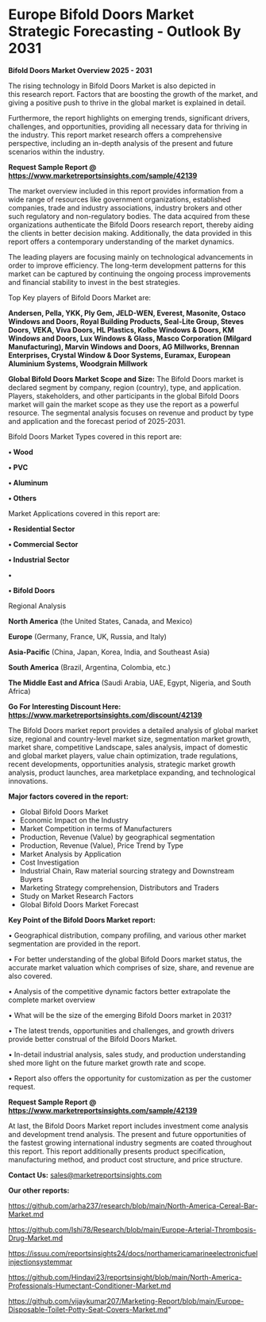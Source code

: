 # Europe Bifold Doors Market Strategic Forecasting - Outlook By 2031

<Strong> Bifold Doors Market Overview 2025 - 2031</strong>

The rising technology in Bifold Doors Market is also depicted in this research report. Factors that are boosting the growth of the market, and giving a positive push to thrive in the global market is explained in detail.

Furthermore, the report highlights on emerging trends, significant drivers, challenges, and opportunities, providing all necessary data for thriving in the industry. This report market research offers a comprehensive perspective, including an in-depth analysis of the present and future scenarios within the industry.

<strong>Request Sample Report @ <a href=https://www.marketreportsinsights.com/sample/42139>https://www.marketreportsinsights.com/sample/42139</a></strong>

The market overview included in this report provides information from a wide range of resources like government organizations, established companies, trade and industry associations, industry brokers and other such regulatory and non-regulatory bodies. The data acquired from these organizations authenticate the Bifold Doors research report, thereby aiding the clients in better decision making. Additionally, the data provided in this report offers a contemporary understanding of the market dynamics.

The leading players are focusing mainly on technological advancements in order to improve efficiency. The long-term development patterns for this market can be captured by continuing the ongoing process improvements and financial stability to invest in the best strategies.

Top Key players of Bifold Doors Market are:

<strong>Andersen, Pella, YKK, Ply Gem, JELD-WEN, Everest, Masonite, Ostaco Windows and Doors, Royal Building Products, Seal-Lite Group, Steves Doors, VEKA, Viva Doors, HL Plastics, Kolbe Windows & Doors, KM Windows and Doors, Lux Windows & Glass, Masco Corporation (Milgard Manufacturing), Marvin Windows and Doors, AG Millworks, Brennan Enterprises, Crystal Window & Door Systems, Euramax, European Aluminium Systems, Woodgrain Millwork</strong>

<strong><b>Global Bifold Doors Market Scope and Size:</b></strong>
The Bifold Doors market is declared segment by company, region (country), type, and application. Players, stakeholders, and other participants in the global Bifold Doors market will gain the market scope as they use the report as a powerful resource. The segmental analysis focuses on revenue and product by type and application and the forecast period of 2025-2031.

Bifold Doors Market Types covered in this report are:

<strong>•  Wood

•  PVC

•  Aluminum

•  Others</strong>

Market Applications covered in this report are:

<strong>•  Residential Sector

•  Commercial Sector

•  Industrial Sector

•  

•  Bifold Doors</strong> 

Regional Analysis

<strong>North America</strong> (the United States, Canada, and Mexico)

<strong>Europe</strong> (Germany, France, UK, Russia, and Italy)

<strong>Asia-Pacific</strong> (China, Japan, Korea, India, and Southeast Asia)

<strong>South America</strong> (Brazil, Argentina, Colombia, etc.)

<strong>The Middle East and Africa</strong> (Saudi Arabia, UAE, Egypt, Nigeria, and South Africa)

<strong>Go For Interesting Discount Here: <a href=https://www.marketreportsinsights.com/discount/42139>https://www.marketreportsinsights.com/discount/42139</a></strong>

The Bifold Doors market report provides a detailed analysis of global market size, regional and country-level market size, segmentation market growth, market share, competitive Landscape, sales analysis, impact of domestic and global market players, value chain optimization, trade regulations, recent developments, opportunities analysis, strategic market growth analysis, product launches, area marketplace expanding, and technological innovations.

<strong><b>Major factors covered in the report:</b></strong>
<ul>
  <li>Global Bifold Doors Market </li>
  <li>Economic Impact on the Industry</li>
  <li>Market Competition in terms of Manufacturers</li>
  <li>Production, Revenue (Value) by geographical segmentation</li>
  <li>Production, Revenue (Value), Price Trend by Type</li>
  <li>Market Analysis by Application</li>
  <li>Cost Investigation</li>
  <li>Industrial Chain, Raw material sourcing strategy and Downstream Buyers</li>
  <li>Marketing Strategy comprehension, Distributors and Traders</li>
  <li>Study on Market Research Factors</li>
  <li>Global Bifold Doors Market Forecast</li>
</ul>

<strong><b>Key Point of the Bifold Doors Market report:</b></strong>

• Geographical distribution, company profiling, and various other market segmentation are provided in the report.

• For better understanding of the global Bifold Doors market status, the accurate market valuation which comprises of size, share, and revenue are also covered.

• Analysis of the competitive dynamic factors better extrapolate the complete market overview

• What will be the size of the emerging Bifold Doors market in 2031?

• The latest trends, opportunities and challenges, and growth drivers provide better construal of the Bifold Doors Market.

• In-detail industrial analysis, sales study, and production understanding shed more light on the future market growth rate and scope.

• Report also offers the opportunity for customization as per the customer request.

<strong>Request Sample Report @ <a href=https://www.marketreportsinsights.com/sample/42139>https://www.marketreportsinsights.com/sample/42139</a></strong>

At last, the Bifold Doors Market report includes investment come analysis and development trend analysis. The present and future opportunities of the fastest growing international industry segments are coated throughout this report. This report additionally presents product specification, manufacturing method, and product cost structure, and price structure.

<strong>Contact Us:</strong>
sales@marketreportsinsights.com

<strong>Our other reports:</strong>

<a href=https://github.com/arha237/research/blob/main/North-America-Cereal-Bar-Market.md>https://github.com/arha237/research/blob/main/North-America-Cereal-Bar-Market.md</a>

<a href=https://github.com/Ishi78/Research/blob/main/Europe-Arterial-Thrombosis-Drug-Market.md>https://github.com/Ishi78/Research/blob/main/Europe-Arterial-Thrombosis-Drug-Market.md</a>

<a href=https://issuu.com/reportsinsights24/docs/northamericamarineelectronicfuelinjectionsystemmar>https://issuu.com/reportsinsights24/docs/northamericamarineelectronicfuelinjectionsystemmar</a>

<a href=https://github.com/Hindavi23/reportsinsight/blob/main/North-America-Professionals-Humectant-Conditioner-Market.md>https://github.com/Hindavi23/reportsinsight/blob/main/North-America-Professionals-Humectant-Conditioner-Market.md</a>

<a href=https://github.com/vijaykumar207/Marketing-Report/blob/main/Europe-Disposable-Toilet-Potty-Seat-Covers-Market.md>https://github.com/vijaykumar207/Marketing-Report/blob/main/Europe-Disposable-Toilet-Potty-Seat-Covers-Market.md</a>"
